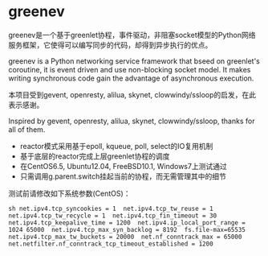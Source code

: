greenev
=======

greenev是一个基于greenlet协程，事件驱动，非阻塞socket模型的Python网络服务框架，它使得可以编写同步的代码，却得到异步执行的优点。

greenev is a Python networking service framework that bseed on greenlet's coroutine, it is event driven and use non-blocking socket model. It makes writing synchronous code gain the advantage of asynchronous execution.

本项目受到gevent, openresty, alilua, skynet, clowwindy/ssloop的启发，在此表示感谢。

Inspired by gevent, openresty, alilua, skynet, clowwindy/ssloop, thanks for all of them.

* reactor模式采用基于epoll, kqueue, poll, select的IO复用机制
* 基于底层的reactor完成上层greenlet协程的调度
* 在CentOS6.5, Ubuntu12.04, FreeBSD10.1, Windows7上测试通过
* 只需调用g.parent.switch挂起当前的协程，而无需管理其中的细节

测试前请修改如下系统参数(CentOS)：

`sh
net.ipv4.tcp_syncookies = 1 
net.ipv4.tcp_tw_reuse = 1 
net.ipv4.tcp_tw_recycle = 1 
net.ipv4.tcp_fin_timeout = 30 
net.ipv4.tcp_keepalive_time = 1200 
net.ipv4.ip_local_port_range = 1024 65000 
net.ipv4.tcp_max_syn_backlog = 8192 
fs.file-max=65535 
net.ipv4.tcp_max_tw_buckets = 20000 
net.nf_conntrack_max = 65000 
net.netfilter.nf_conntrack_tcp_timeout_established = 1200
`
